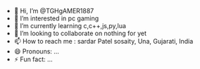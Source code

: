 - 👋 Hi, I’m @TGHgAMER1887
- 👀 I’m interested in pc gaming
- 🌱 I’m currently learning c,c++,js,py,lua
- 💞️ I’m looking to collaborate on nothing for yet
- 📫 How to reach me : sardar Patel sosaity, Una, Gujarati, India
- 😄 Pronouns: ...
- ⚡ Fun fact: ...

<!---
TGHgAMER1887/TGHgAMER1887 is a ✨ special ✨ repository because its `README.md` (this file) appears on your GitHub profile.
You can click the Preview link to take a look at your changes.
--->

